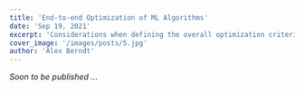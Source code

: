 ```yaml
---
title: 'End-to-end Optimization of ML Algorithms'
date: 'Sep 19, 2021'
excerpt: 'Considerations when defining the overall optimization criteria for an ML pipeline.'
cover_image: '/images/posts/5.jpg'
author: 'Alex Berndt'
---
```


*Soon to be published ...*
